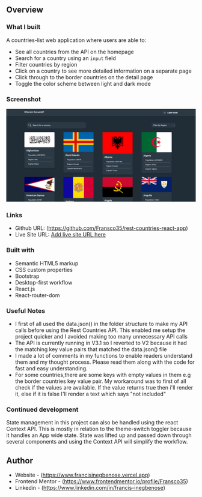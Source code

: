 ## Overview

### What I built

A countries-list web application where users are able to:

- See all countries from the API on the homepage
- Search for a country using an `input` field
- Filter countries by region
- Click on a country to see more detailed information on a separate page
- Click through to the border countries on the detail page
- Toggle the color scheme between light and dark mode

### Screenshot

![Screenshot](./screenshot.png)

### Links

- Github URL: (https://github.com/Fransco35/rest-countries-react-app)
- Live Site URL: [Add live site URL here](https://rest-countries-reactjs.vercel.app)

### Built with

- Semantic HTML5 markup
- CSS custom properties
- Bootstrap
- Desktop-first workflow
- React.js
- React-router-dom

### Useful Notes

- I first of all used the data.json() in the folder structure to make my API calls before using the Rest Countries API. This enabled me setup the project quicker and I avoided making too many unnecessary API calls
- The API is currently running in V3.1 so I reverted to V2 because it had the matching key value pairs that matched the data.json() file
- I made a lot of comments in my functions to enable readers understand them and my thought process. Please read them along with the code for fast and easy understanding.
- For some countries,there are some keys with empty values in them e.g the border countries key value pair. My workaround was to first of all check if the values are available. If the value returns true then i'll render it, else if it is false I'll render a text which says "not included"

### Continued development

State management in this project can also be handled using the react Context API. This is mostly in relation to the theme-switch toggler because it handles an App wide state. State was lifted up and passed down through several components and using the Context API will simplify the workflow.

## Author

- Website - (https://www.francisinegbenose.vercel.app)
- Frontend Mentor - (https://www.frontendmentor.io/profile/Fransco35)
- Linkedin - (https://www.linkedin.com/in/francis-inegbenose)
